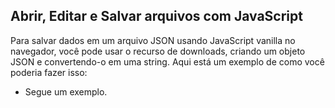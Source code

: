 ## Abrir, Editar e Salvar arquivos com JavaScript
Para salvar dados em um arquivo JSON usando JavaScript vanilla no navegador, você pode usar o recurso de downloads, criando um objeto JSON e convertendo-o em uma string. Aqui está um exemplo de como você poderia fazer isso:
- Segue um exemplo.